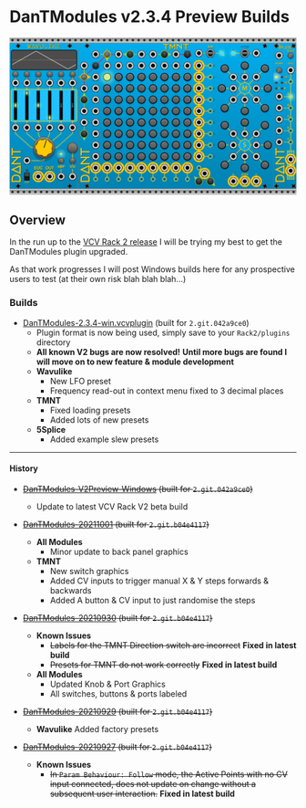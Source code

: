 # DanTModules v2.3.4 Preview Builds

![WAVULIKE](img/dantmodules-v2.png)

## Overview

In the run up to the [VCV Rack 2 release](https://community.vcvrack.com/t/rack-development-blog/5864/70?u=dan.tilley) I will be trying my best to get the DanTModules plugin upgraded.

As that work progresses I will post Windows builds here for any prospective users to test (at their own risk blah blah blah...)

### Builds

* [DanTModules-2.3.4-win.vcvplugin](builds/DanTModules-2.3.4-win.vcvplugin) (built for `2.git.042a9ce0`)
  * Plugin format is now being used, simply save to your `Rack2/plugins` directory
  * **All known V2 bugs are now resolved!** __Until more bugs are found I will move on to new feature & module development__
  * **Wavulike**
    * New LFO preset
    * Frequency read-out in context menu fixed to 3 decimal places
  * **TMNT**
    * Fixed loading presets
    * Added lots of new presets
  * **5Splice**
    * Added example slew presets

---

#### History

* ~~[DanTModules-V2Preview-Windows](builds/DanTModules-V2Preview-Windows.zip) (built for `2.git.042a9ce0`)~~
  * Update to latest VCV Rack V2 beta build

* ~~[DanTModules-20211001](builds/DanTModules-20211001.zip) (built for `2.git.b04e4117`)~~
  * **All Modules**
    * Minor update to back panel graphics
  * **TMNT**
    * New switch graphics
    * Added CV inputs to trigger manual X & Y steps forwards & backwards
    * Added A button & CV input to just randomise the steps

* ~~[DanTModules-20210930](builds/DanTModules-20210930.zip) (built for `2.git.b04e4117`)~~
  * **Known Issues**
    * ~~Labels for the TMNT Direction switch are incorrect~~ **Fixed in latest build**
    * ~~Presets for TMNT do not work correctly~~ **Fixed in latest build**
  * **All Modules**
    * Updated Knob & Port Graphics
    * All switches, buttons & ports labeled

* ~~[DanTModules-20210929](builds/DanTModules-20210929.zip) (built for `2.git.b04e4117`)~~
  * **Wavulike** Added factory presets

* ~~[DanTModules-20210927](builds/DanTModules-20210927.zip) (built for `2.git.b04e4117`)~~
  * **Known Issues**
    * ~~In `Param Behaviour: Follow` mode, the Active Points with no CV input connected, does not update on change without a subsequent user interaction.~~ **Fixed in latest build**
